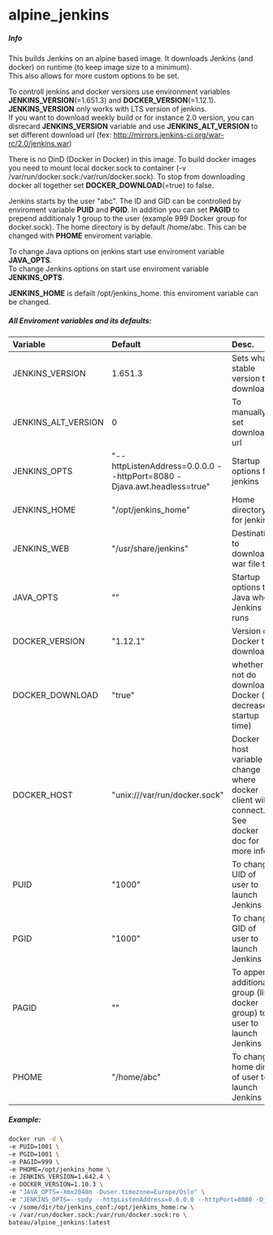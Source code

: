 # alpine_jenkins

##### Info
This builds Jenkins on an alpine based image.
It downloads Jenkins (and docker) on runtime (to keep image size to a minimum).  
This also allows for more custom options to be set.

To controll jenkins and docker versions use environment variables **JENKINS_VERSION**(=1.651.3) and **DOCKER_VERSION**(=1.12.1).  
**JENKINS_VERSION** only works with LTS version of jenkins.  
If you want to download weekly build or for instance 2.0 version, you can disrecard **JENKINS_VERSION** variable and use **JENKINS_ALT_VERSION** to set different download url (fex: http://mirrors.jenkins-ci.org/war-rc/2.0/jenkins.war)

There is no DinD (Docker in Docker) in this image. To build docker images you need to mount local docker.sock to container (-v /var/run/docker.sock:/var/run/docker.sock). To stop from downloading docker all together set **DOCKER_DOWNLOAD**(=true) to false.

Jenkins starts by the user "abc". The ID and GID can be controlled by enviroment variable **PUID** and **PGID**. In addition you can set **PAGID** to prepend additionaly 1 group to the user (example 999 Docker group for docker.sock). The home directory is by default /home/abc. This can be changed with **PHOME** enviroment variable.

To change Java options on jenkins start use enviroment variable **JAVA_OPTS**.  
To change Jenkins options on start use enviroment variable **JENKINS_OPTS**.

**JENKINS_HOME** is defailt /opt/jenkins_home. this enviroment variable can be changed.

##### All Enviroment variables and its defaults:
| Variable | Default | Desc. |
|:---------|:--------|:------|
| JENKINS_VERSION | 1.651.3 | Sets what stable version to download |
| JENKINS_ALT_VERSION | 0 | To manually set download url |
| JENKINS_OPTS | "--httpListenAddress=0.0.0.0 --httpPort=8080 -Djava.awt.headless=true" | Startup options for jenkins |
| JENKINS_HOME | "/opt/jenkins_home" | Home directory for jenkins |
| JENKINS_WEB | "/usr/share/jenkins" | Destination to download war file to |
| JAVA_OPTS | "" | Startup options to Java when Jenkins runs |
| DOCKER_VERSION | "1.12.1" | Version of Docker to download |
| DOCKER_DOWNLOAD | "true" | whether or not do download Docker (to decrease startup time) |
| DOCKER_HOST | "unix:///var/run/docker.sock" | Docker host variable to change where docker client will connect. See docker doc for more info. |
| PUID | "1000" | To change UID of user to launch Jenkins |
| PGID | "1000" | To change GID of user to launch Jenkins |
| PAGID | "" | To append additional group (like docker group) to user to launch Jenkins |
| PHOME | "/home/abc" | To change home dir of user to launch Jenkins |


##### Example:  
```bash
docker run -d \
-e PUID=1001 \
-e PGID=1001 \
-e PAGID=999 \
-e PHOME=/opt/jenkins_home \
-e JENKINS_VERSION=1.642.4 \
-e DOCKER_VERSION=1.10.3 \
-e "JAVA_OPTS=-Xmx2048m -Duser.timezone=Europe/Oslo" \
-e "JENKINS_OPTS=--spdy --httpListenAddress=0.0.0.0 --httpPort=8080 -Djava.awt.headless=true" \
-v /some/dir/to/jenkins_conf:/opt/jenkins_home:rw \
-v /var/run/docker.sock:/var/run/docker.sock:ro \
bateau/alpine_jenkins:latest
```
